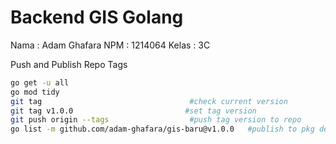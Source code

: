 # Backend GIS Golang

Nama : Adam Ghafara
NPM : 1214064
Kelas : 3C


Push and Publish Repo Tags
```sh
go get -u all
go mod tidy
git tag                                 #check current version
git tag v1.0.0                         #set tag version
git push origin --tags                  #push tag version to repo
go list -m github.com/adam-ghafara/gis-baru@v1.0.0   #publish to pkg dev, replace ORG/URL with your repo URL
